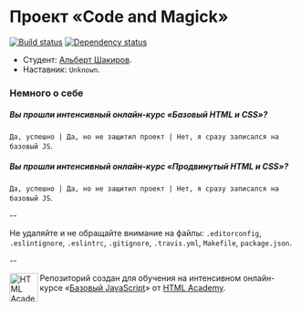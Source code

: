 # Проект «Code and Magick»

[![Build status][travis-image]][travis-url]
[![Dependency status][dependency-image]][dependency-url]

* Студент: [Альберт Шакиров](https://htmlacademy.ru/profile/id61579).
* Наставник: `Unknown`.

### Немного о себе

##### Вы прошли интенсивный онлайн-курс «Базовый HTML и CSS»?
`Да, успешно | Да, но не защитил проект | Нет, я сразу записался на базовый JS`.

##### Вы прошли интенсивный онлайн-курс «Продвинутый HTML и CSS»?
`Да, успешно | Да, но не защитил проект | Нет, я сразу записался на базовый JS`.

--

Не удаляйте и не обращайте внимание на файлы: `.editorconfig`, `.eslintignore`, `.eslintrc`, `.gitignore`, `.travis.yml`, `Makefile`, `package.json`.

--

<a href="https://htmlacademy.ru/js_intensive"><img align="left" width="50" height="50" title="HTML Academy" src="https://htmlacademy.ru/static/img/logo-github-javascript.svg"></a>

Репозиторий создан для обучения на интенсивном онлайн-курсе «[Базовый JavaScript](https://htmlacademy.ru/js_intensive)» от [HTML Academy](https://htmlacademy.ru).

[travis-image]: https://travis-ci.org/js-htmlacademy/61579-code-and-magick.svg?branch=master
[travis-url]: https://travis-ci.org/js-htmlacademy/61579-code-and-magick
[dependency-image]: https://david-dm.org/js-htmlacademy/61579-code-and-magick.svg?style=flat-square
[dependency-url]: https://david-dm.org/js-htmlacademy/61579-code-and-magick
